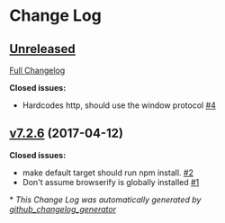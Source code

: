 # Change Log

## [Unreleased](https://github.com/muoncore/muon.js/tree/HEAD)

[Full Changelog](https://github.com/muoncore/muon.js/compare/v7.2.6...HEAD)

**Closed issues:**

- Hardcodes http, should use the window protocol [\#4](https://github.com/muoncore/muon.js/issues/4)

## [v7.2.6](https://github.com/muoncore/muon.js/tree/v7.2.6) (2017-04-12)
**Closed issues:**

- make default target should run npm install. [\#2](https://github.com/muoncore/muon.js/issues/2)
- Don't assume browserify is globally installed [\#1](https://github.com/muoncore/muon.js/issues/1)



\* *This Change Log was automatically generated by [github_changelog_generator](https://github.com/skywinder/Github-Changelog-Generator)*